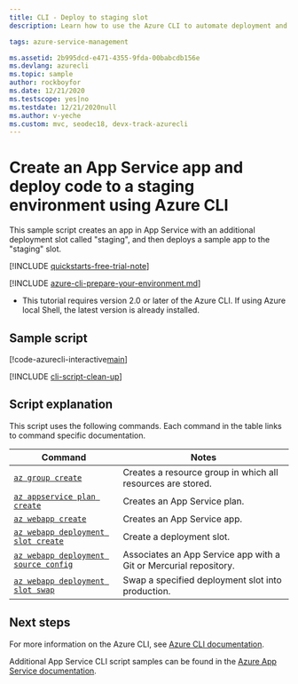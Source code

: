 ```yaml
---
title: CLI - Deploy to staging slot
description: Learn how to use the Azure CLI to automate deployment and management of your App Service app. This sample shows how to deploy code to a staging slot.

tags: azure-service-management

ms.assetid: 2b995dcd-e471-4355-9fda-00babcdb156e
ms.devlang: azurecli
ms.topic: sample
author: rockboyfor
ms.date: 12/21/2020
ms.testscope: yes|no
ms.testdate: 12/21/2020null
ms.author: v-yeche
ms.custom: mvc, seodec18, devx-track-azurecli
---
```


# Create an App Service app and deploy code to a staging environment using Azure CLI

This sample script creates an app in App Service with an additional deployment slot called "staging", and then deploys a sample app to the "staging" slot.

[!INCLUDE [quickstarts-free-trial-note](../../../includes/quickstarts-free-trial-note.md)]


[!INCLUDE [azure-cli-prepare-your-environment.md](../../../includes/azure-cli-prepare-your-environment.md)]

 - This tutorial requires version 2.0 or later of the Azure CLI. If using Azure local Shell, the latest version is already installed.

## Sample script

[!code-azurecli-interactive[main](../../../cli_scripts/app-service/deploy-deployment-slot/deploy-deployment-slot.sh "Create an app and deploy code to a staging environment")]

[!INCLUDE [cli-script-clean-up](../../../includes/cli-script-clean-up.md)]

## Script explanation

This script uses the following commands. Each command in the table links to command specific documentation.

| Command | Notes |
|---|---|
| [`az group create`](https://docs.azure.cn/cli/group#az_group_create) | Creates a resource group in which all resources are stored. |
| [`az appservice plan create`](https://docs.azure.cn/cli/appservice/plan#az_appservice_plan_create) | Creates an App Service plan. |
| [`az webapp create`](https://docs.azure.cn/cli/webapp#az_webapp_create) | Creates an App Service app. |
| [`az webapp deployment slot create`](https://docs.azure.cn/cli/webapp/deployment/slot#az_webapp_deployment_slot_create) | Create a deployment slot. |
| [`az webapp deployment source config`](https://docs.azure.cn/cli/webapp/deployment/source#az_webapp_deployment_source_config) | Associates an App Service app with a Git or Mercurial repository. |
| [`az webapp deployment slot swap`](https://docs.azure.cn/cli/webapp/deployment/slot#az_webapp_deployment_slot_swap) | Swap a specified deployment slot into production. |

## Next steps

For more information on the Azure CLI, see [Azure CLI documentation](https://docs.azure.cn/cli).

Additional App Service CLI script samples can be found in the [Azure App Service documentation](../samples-cli.md).



<!-- Update_Description: new article about cli deploy staging environment -->
<!--NEW.date: 12/21/2020-->